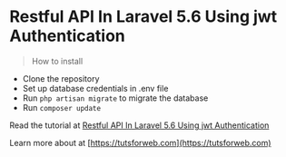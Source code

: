 # Restful API In Laravel 5.6 Using jwt Authentication
> How to install
 - Clone the repository
 - Set up database credentials in .env file
 - Run `php artisan migrate` to migrate the database
 - Run `composer update`

Read the tutorial at [Restful API In Laravel 5.6 Using jwt Authentication](https://tutsforweb.com/restful-api-in-laravel-56-using-jwt-authentication)

Learn more about at [https://tutsforweb.com](https://tutsforweb.com)
